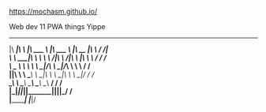 https://mochasm.github.io/

Web dev 11 PWA things Yippe 
 ________  ___       _______   _______   ________  ___    ___     
|\   ____\|\  \     |\  ___ \ |\  ___ \ |\   __  \|\  \  /  /|    
\ \  \___|\ \  \    \ \   __/|\ \   __/|\ \  \|\  \ \  \/  / /    
 \ \_____  \ \  \    \ \  \_|/_\ \  \_|/_\ \   ____\ \    / /     
  \|____|\  \ \  \____\ \  \_|\ \ \  \_|\ \ \  \___|\/  /  /      
    ____\_\  \ \_______\ \_______\ \_______\ \__\ __/  / /        
   |\_________\|_______|\|_______|\|_______|\|__||\___/ /         
   \|_________|                                  \|___|/          
                                                            